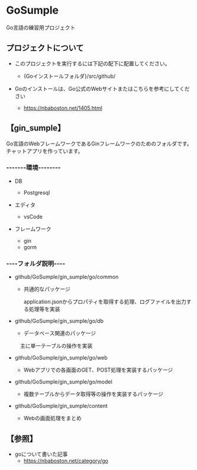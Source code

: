 <h1>GoSumple</h1>
Go言語の練習用プロジェクト

<h2>プロジェクトについて</h2>

 - このプロジェクトを実行するには下記の配下に配置してください。 
   - {Goインストールフォルダ}/src/github/

 - Goのインストールは、Go公式のWebサイトまたはこちらを参考にしてください
   - https://nbaboston.net/1405.html

<h2>【gin_sumple】</h2>

Go言語のWebフレームワークであるGinフレームワークのためのフォルダです。<br>
チャットアプリを作っています。

<h3> -------環境--------</h3>

- DB
  - Postgresql

- エディタ
  - vsCode

- フレームワーク
  - gin
  - gorm

<h3>----フォルダ説明----</h3>

- github/GoSumple/gin_sumple/go/common
   - 共通的なパッケージ
     
     application.jsonからプロパティを取得する処理、ログファイルを出力する処理等を実装

- github/GoSumple/gin_sumple/go/db
  - データベース関連のパッケージ
  
  　主に単一テーブルの操作を実装

- github/GoSumple/gin_sumple/go/web
  - Webアプリでの各画面のGET、POST処理を実装するパッケージ
	
- github/GoSumple/gin_sumple/go/model
  - 複数テーブルからデータ取得等の操作を実装するパッケージ

- github/GoSumple/gin_sumple/content
  - Webの画面処理をまとめ
	
<h2>【参照】</h2>

- goについて書いた記事
  - https://nbaboston.net/category/go
